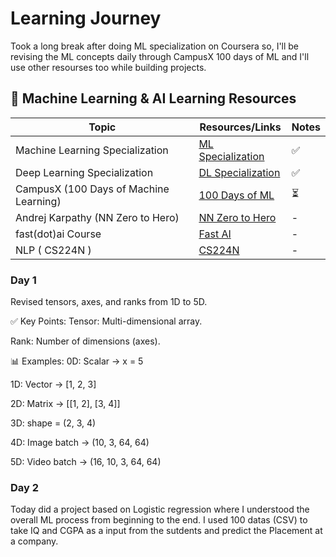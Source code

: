 # Learning Journey 

Took a long break after doing ML specialization on Coursera so, I'll be revising the ML concepts daily through CampusX 100 days of ML and I'll use other resourses too while building projects.



## 📌 Machine Learning & AI Learning Resources  

| Topic                                       | Resources/Links                                       | Notes |
|---------------------------------------------|------------------------------------------------------|-------|
| Machine Learning Specialization             | [ML Specialization](https://www.coursera.org/specializations/machine-learning-introduction) | ✅  |
| Deep Learning Specialization                | [DL Specialization](https://www.coursera.org/specializations/deep-learning) | ✅  |
| CampusX (100 Days of Machine Learning)      | [100 Days of ML](https://campusx.in/) |⏳  |
| Andrej Karpathy (NN Zero to Hero)           | [NN Zero to Hero](https://karpathy.ai/neural-networks-zero-to-hero) | -  |
| fast(dot)ai Course           | [Fast AI](https://www.fast.ai/) | -  |
| NLP ( CS224N )           | [CS224N](https://www.youtube.com/watch?v=rmVRLeJRkl4&list=PLoROMvodv4rMFqRtEuo6SGjY4XbRIVRd4) | -  |



### Day 1


Revised tensors, axes, and ranks from 1D to 5D.

✅ Key Points:
Tensor: Multi-dimensional array.

Rank: Number of dimensions (axes).

📊 Examples:
0D: Scalar → x = 5

1D: Vector → [1, 2, 3]

2D: Matrix → [[1, 2], [3, 4]]

3D: shape = (2, 3, 4)

4D: Image batch → (10, 3, 64, 64)

5D: Video batch → (16, 10, 3, 64, 64)


### Day 2

Today did a project based on Logistic regression where I understood the overall ML process from beginning to the end. I used 100 datas (CSV) to take IQ and CGPA as a input from the sutdents and predict the Placement at a company. 
